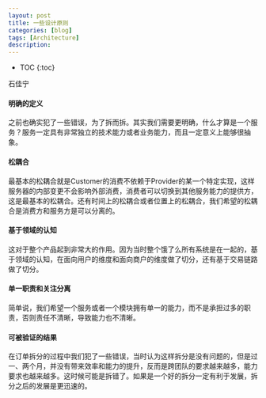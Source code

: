 ```yaml
---
layout: post
title: 一些设计原则
categories: [blog]
tags: [Architecture]
description: 
---
```


* TOC
{:toc}

石佳宁

#### 明确的定义

之前也确实犯了一些错误，为了拆而拆。其实我们需要更明确，什么才算是一个服务？服务一定具有非常独立的技术能力或者业务能力，而且一定意义上能够很抽象。

#### 松耦合

最基本的松耦合就是Customer的消费不依赖于Provider的某一个特定实现，这样服务器的内部变更不会影响外部消费，消费者可以切换到其他服务能力的提供方，这是最基本的松耦合。还有时间上的松耦合或者位置上的松耦合，我们希望的松耦合是消费方和服务方是可以分离的。

#### 基于领域的认知

这对于整个产品起到非常大的作用。因为当时整个饿了么所有系统是在一起的，基于领域的认知，在面向用户的维度和面向商户的维度做了切分，还有基于交易链路做了切分。

#### 单一职责和关注分离

简单说，我们希望一个服务或者一个模块拥有单一的能力，而不是承担过多的职责，否则责任不清晰，导致能力也不清晰。

#### 可被验证的结果

在订单拆分的过程中我们犯了一些错误，当时认为这样拆分是没有问题的，但是过一、两个月，并没有带来效率和能力的提升，反而是跨团队的要求越来越多，能力要求也越来越多。这时候可能是拆错了。如果是一个好的拆分一定有利于发展，拆分之后的发展是更迅速的。